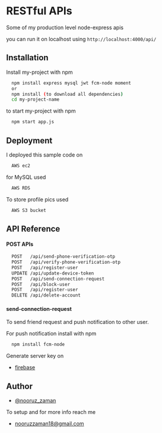 
# RESTful APIs

Some of my production level node-express apis 

you can run it on localhost using 
`http://localhost:4000/api/`





## Installation

Install my-project with npm

```bash
  npm install express mysql jwt fcm-node moment
  or 
  npm install (to download all dependencies)
  cd my-project-name
```
to start my-project with npm
```bash
  npm start app.js
```
## Deployment

I deployed this sample code on

```bash
  AWS ec2
```
for MySQL used

```bash
  AWS RDS
```
To store profile pics used
```bash
  AWS S3 bucket
```
## API Reference

####  POST APIs

```bash
  POST   /api/send-phone-verification-otp
  POST   /api/verify-phone-verification-otp
  POST   /api/register-user
  UPDATE /api/update-device-token
  POST   /api/send-connection-request
  POST   /api/block-user
  POST   /api/register-user
  DELETE /api/delete-account
```


#### send-connection-request

To send friend request and push notification to other user.

For push notification install with npm
```bash
  npm install fcm-node
```
Generate server key on

- [firebase](https://firebase.google.com/docs/cloud-messaging)
## Author

- [@nooruz_zaman](https://www.github.com/mdNzaman)

To setup and for more info reach me 

- [nooruzzaman18@gmail.com](nooruzzaman18@gmail.com)
